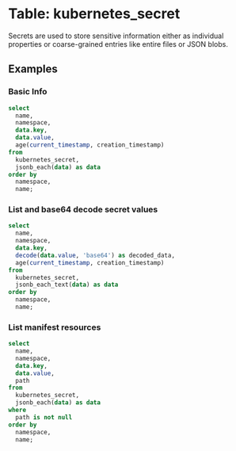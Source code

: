 # Table: kubernetes_secret

Secrets are used to store sensitive information either as individual properties or coarse-grained entries like entire files or JSON blobs.

## Examples

### Basic Info

```sql
select
  name,
  namespace,
  data.key,
  data.value,
  age(current_timestamp, creation_timestamp)
from
  kubernetes_secret,
  jsonb_each(data) as data
order by
  namespace,
  name;
```

### List and base64 decode secret values

```sql
select
  name,
  namespace,
  data.key,
  decode(data.value, 'base64') as decoded_data,
  age(current_timestamp, creation_timestamp)
from
  kubernetes_secret,
  jsonb_each_text(data) as data
order by
  namespace,
  name;
```

### List manifest resources

```sql
select
  name,
  namespace,
  data.key,
  data.value,
  path
from
  kubernetes_secret,
  jsonb_each(data) as data
where
  path is not null
order by
  namespace,
  name;
```
